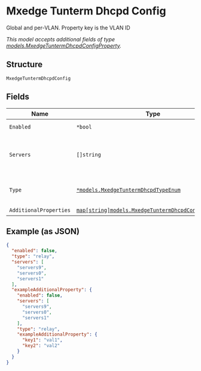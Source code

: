 
# Mxedge Tunterm Dhcpd Config

Global and per-VLAN. Property key is the VLAN ID

*This model accepts additional fields of type [models.MxedgeTuntermDhcpdConfigProperty](../../doc/models/mxedge-tunterm-dhcpd-config-property.md).*

## Structure

`MxedgeTuntermDhcpdConfig`

## Fields

| Name | Type | Tags | Description |
|  --- | --- | --- | --- |
| `Enabled` | `*bool` | Optional | **Default**: `false` |
| `Servers` | `[]string` | Optional | List of DHCP servers; required if `type`==`relay` |
| `Type` | [`*models.MxedgeTuntermDhcpdTypeEnum`](../../doc/models/mxedge-tunterm-dhcpd-type-enum.md) | Optional | enum: `relay`<br><br>**Default**: `"relay"` |
| `AdditionalProperties` | [`map[string]models.MxedgeTuntermDhcpdConfigProperty`](../../doc/models/mxedge-tunterm-dhcpd-config-property.md) | Optional | - |

## Example (as JSON)

```json
{
  "enabled": false,
  "type": "relay",
  "servers": [
    "servers9",
    "servers0",
    "servers1"
  ],
  "exampleAdditionalProperty": {
    "enabled": false,
    "servers": [
      "servers9",
      "servers0",
      "servers1"
    ],
    "type": "relay",
    "exampleAdditionalProperty": {
      "key1": "val1",
      "key2": "val2"
    }
  }
}
```

